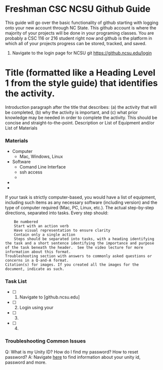 # Freshman CSC NCSU Github Guide
This guide will go over the basic functionality of github starting with logging onto your new account through NC State. This github account is where the majority of your projects will be done in your programing classes. You are probably a CSC 116 or 216 student right now and github is the platform in which all of your projects progress can be stored, tracked, and saved.

1. Navigate to the login page for NCSU git 
https://github.ncsu.edu/login

# Title (formatted like a Heading Level 1 from the style guide) that identifies the activity.
Introduction paragraph after the title that describes: (a) the activity that will be completed, (b) why the activity is important, and (c) what prior knowledge may be needed in order to complete the activity. This should be concise and straight-to-the-point.
Description or List of Equipment and/or List of Materials
### Materials
- Computer
  - Mac, Windows, Linux
- Software
  - Comand Line Interface
  - ssh access
  - 
- 
- 
If your task is strictly computer-based, you would have a list of equipment, including such items as any necessary software (including version) and the type of computer required (Mac, PC, Linux, etc.).
    The actual step-by-step directions, separated into tasks.
    Every step should:

        Be numbered
        Start with an action verb
        Have visual representation to ensure clarity
        Contain only a single action
        Steps should be separated into tasks, with a heading identifying the task and a short sentence identifying the importance and purpose of the task beneath the header.  See the video lecture for more information about this format.
    Troubleshooting section with answers to commonly asked questions or concerns in a Q-and-A format.
    Citation(s) for images. If you created all the images for the document, indicate as such.
### Task List
- [ ] 1. Navigate to [github.ncsu.edu]
- [ ] 2. Login using your 
- [ ] 3. 
- [ ] 4. 

### Troubleshooting Common Issues
Q: What is my Unity ID? How do I find my password? How to reset password? 
A: Navigate [here](https://oit.ncsu.edu/my-it/unity-credentials/ "Unity Credentials") to find information about your unity id, password and more. 
